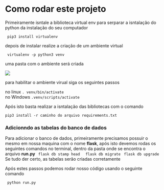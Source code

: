 <h1>Como rodar este projeto</h1>
<div>
<p> Primeiramente isntale a biblioteca virtual env para serparar a isntalação do python da instalação do seu computador<p>
<code> pip3 install virtualenv </code>

<p>depois de instalar realize a criação de um ambiente virtual</p>
<code> virtualenv -p python3 venv </code>
<br>
<p> uma pasta com o ambiente será criada </p>
<img src='https://user-images.githubusercontent.com/57547119/181656890-d3938266-7d8b-4019-a7d6-d031c9f16dbe.png'>

<p> para habilitar o ambiente virual siga os seguintes passos</p>
no linux
<code>. venv/bin/activate</code>
<br>
no Windows
<code>.venv/scripts/activate</code>
<p></p>
<p>Após isto basta realizar a isntalação das bibliotecas com o comando</p>
<code>pip3 install -r caminho do arquivo requirements.txt</code>
<p></p>

<p> 
<h3>Adicionndo as tabelas do banco de dados</h3>
Para adicionar o banco de dados, primeiramente precisamos possuir o mesmo em nossa maquina com o nome <b>flask</b>, após isto devemos rodas os seguintes comandos no terminal, dentro da pasta onde se encontra o arquivo <b> run.py </b>
<code> flask db stamp head </code>
<code> flask db migrate</code>
<code> flask db upgrade</code>
Se tudo der certo, as tabelas serão criadas corretamente
</p>
<p></p>
<p> Após estes passos podemos rodar nosso código usando o seguinte comando</p>
<code> python run.py </code>
